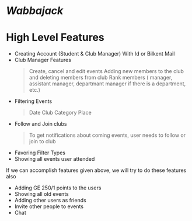 # ***Wabbajack***

# **High Level Features**
* Creating Account (Student & Club Manager) With Id or Bilkent Mail
* Club Manager Features 
  >Create, cancel and edit events 
  >Adding new members to the club and deleting members from club 
  >Rank members ( manager, assistant manager, departmant manager if there is a department, etc.)
* Filtering Events 
  > Date 
  > Club 
  > Category 
  > Place
* Follow and Join clubs
  > To get notifications about coming events, user needs to follow or join to club
* Favoring Filter Types
* Showing all events user attended

If we can accomplish features given above, we will try to do these features also
* Adding GE 250/1 points to the users
* Showing all old events
* Adding other users as friends
* Invite other people to events
* Chat


